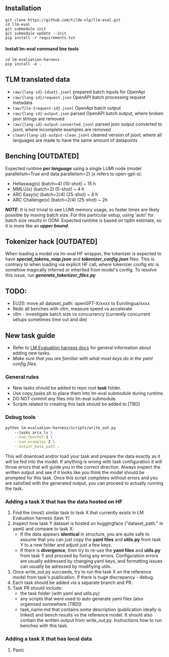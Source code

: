## Installation

```
git clone https://github.com/tilde-nlp/llm-eval.git
cd llm-eval
git submodule init
git submodule update --init
pip install -r requirements.txt
```
#### Install lm-eval command line tools

``` 
cd lm-evaluation-harness 
pip install -e .
```


## TLM translated data

- ```raw/{lang-id}-{dset}.jsonl``` prepared batch inputs for OpenApi
- ```raw/{lang-id}/request.json``` OpenAPI batch processing request metadata
- ```raw/file-{request-id}.jsonl``` OpenApi batch output
- ```raw/{lang-id}-output.json``` parsed OpenAPI batch output, where broken json strings are removed
- ```raw/{lang-id}-output-converted.jsonl``` parsed json output converted to jsonl, where incomplete examples are removed
- ```clean/{lang-id}-output-clean.jsonl``` cleaned version of jsonl, where all languages are made to have the same amount of datapoints

## Benching [OUTDATED]

Expected runtime ***per language*** using a single LUMI node (model parallelism=True and data parallelism=2) (x refers to open-gpt-x):

- Hellaswag(x) (batch=4) (10-shot) ~ 15 h
- MMLU(x) (batch=2) (5-shot) ~ 4 h
- ARC Easy(x) (batch=2/4) (25-shot) ~ 4 h 
- ARC Challenge(x) (batch=2/4) (25-shot) ~ 2h

***NOTE***: 
It is not trivial to see LUMI memory usage, so faster times are likely possible by maxing batch size. 
For this particular setup, using 'auto' for batch size results in OOM. Expected runtime is based on tqdm estimate, so it is more like an ***upper bound***.


## Tokenizer hack [OUTDATED]

When loading a model via lm-eval HF wrapper, the tokenizer is expected to have ***special_tokens_map.json*** and ***tokenizer_config.json*** files.
This is contrary to when loading via explicit HF call, where tokenizer config etc is somehow magically inferred or inherited from model's config.
To resolve this issue, run ***generate_tokenizer_files.py***

## TODO:

- EU20: move all dataset_path: openGPT-X/xxxx to Eurolingua/xxxx
- Redo all benches with vllm, measure speed vs accelerate
- vllm - investigate batch size vs concurrency (currently concurrent setups sometimes time out and die)

## New task guide

- Refer to [LM Evaluation harness docs](https://github.com/EleutherAI/lm-evaluation-harness/tree/main/docs) for general information about adding new tasks.
- _Make sure that you are familiar with what most keys do in the yaml config files._

### General rules

- New tasks should be added to repo root **task** folder.
- Use copy_tasks.sh to place them into lm-eval submodule during runtime. 
- DO NOT commit any files into lm-eval submodule.
- Scripts related to creating this task should be added to [TBD]

### Debug tools

```bash
python lm-evaluation-harness/scripts/write_out.py
    --tasks arcx_lv \
    --num_fewshot 1 \
    --num_examples 2 \
    --output_base_path .
```

This will download and/or load your task and prepare the data exactly as it will be fed into the model. 
If anything is wrong with task configuration it will throw errors that will guide you in the correct direction.
Always inspect the written output and see if it looks like you think the model should be prompted for this task.
Once this script completes without errors and you are satisfied with the generated output, you can proceed to actually running the task.

### Adding a task X that has the data hosted on HF

1. Find the (most) similar task to task X that currently exists in LM Evaluation harness (task Y)
2. Inspect how task Y dataset is hosted on huggingface ("dataset_path:" in yaml) and compare to task X:
   - If the data appears **identical** in structure, you are quite safe to assume that you can just copy the **yaml files** and **utils.py** from task Y to a new folder and adjust just a few keys.
   - If there is **divergence**, then try to re-use the **yaml files** and **utils.py** from task Y and proceed by fixing any errors. Configuration errors are usually addressed by changing yaml keys, and formatting issues can usually be adressed by modifiying utils.
3. Once write_out.py succeeds, try to run the task X on the reference model from task's publication. If there is huge discrepancy - debug.
4. Each task should be added via a separate branch and PR. 
5. Task PR should include:
   - the task folder (with yaml and utils.py)
   - any scripts that were used to auto generate yaml files (also organised somewhere [TBD])
   - task_name.md that contains some description (publication ideally is linked) and bench results vs the reference model. It should also contain the written output from write_out.py. Instructions how to run benches with this task.

### Adding a task X that has local data

1. Panic
